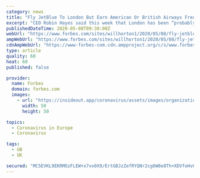 ```yaml
---
category: news
title: "Fly JetBlue To London But Earn American Or British Airways Frequent Flyer Miles And Points?"
excerpt: "CEO Robin Hayes said this week that London has been “probably shifted back a little bit in terms of time” due to COVID-19. jetBlue airplanes on the tarmac at JFK (John F Kennedy) Airport in New York. (Photo by James ... [+] Leynse/Corbis via Getty Images) The strength of AAdvantage and Executive Club “disincentivise customers from ..."
publishedDateTime: 2020-05-08T09:38:00Z
webUrl: "https://www.forbes.com/sites/willhorton1/2020/05/08/fly-jetblue-to-london-but-earn-american-or-british-airways-frequent-flyer-miles-and-points/"
ampWebUrl: "https://www.forbes.com/sites/willhorton1/2020/05/08/fly-jetblue-to-london-but-earn-american-or-british-airways-frequent-flyer-miles-and-points/amp/"
cdnAmpWebUrl: "https://www-forbes-com.cdn.ampproject.org/c/s/www.forbes.com/sites/willhorton1/2020/05/08/fly-jetblue-to-london-but-earn-american-or-british-airways-frequent-flyer-miles-and-points/amp/"
type: article
quality: 60
heat: 60
published: false

provider:
  name: Forbes
  domain: forbes.com
  images:
    - url: "https://insideout.app/coronavirus/assets/images/organizations/forbes.com-50x50.jpg"
      width: 50
      height: 50

topics:
  - Coronavirus in Europe
  - Coronavirus

tags:
  - GB
  - UK

secured: "MC5EVKL9EKRMOzFLEW+x7vx0X9/ErtGBJzZefRYQNr2cg6W8e8Th+XDVfoHvO7f+pHCHBXHOLSUrc/Wc08jfwhwpODadhQuKop+aMHJ8sXr1y6Mv8eFCicX5pr22exUnW9ysnaEbbaOYB2x4IOTZ3Nd31DsYHc9Cv5/NVjqzuLNEzp0Frh71xJlsMJC1CtpuWUaPw72IClptota2c6sbBi4s0GSZXf8qdiqsgPPMLMCekOYdgywJA10EajKgBqrofWoIm6yyklOh/wZZWtJFijaXwKxRGfu0QAB8qubrq/CakCsnGZgNYnZROdiXFhpA2CT8ukN1HiyCwGLNi+E+YOArU5sKTzn+0J5yn2bi+8nNcK1gBMsbWLTxBQonmgqHk+hzSya8i+qBa/QgH+jQ1tkmh91T/dYRSeKUpERbWi3Vm7w9eqXixvvjQdGj07LIm2LkWQ3KUIShXj9spZ48N/ynGx09Iet2S7/f2ur0mWg=;QZdJKTCuSafdzcLnbWAsZA=="
---
```


